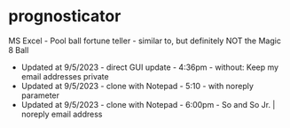 # prognosticator
MS Excel - Pool ball fortune teller - similar to, but definitely NOT the Magic 8 Ball
- Updated at 9/5/2023 - direct GUI update - 4:36pm - without: Keep my email addresses private
- Updated at 9/5/2023 - clone with Notepad - 5:10 - with noreply parameter
- Updated at 9/5/2023 - clone with Notepad - 6:00pm - So and So Jr. | noreply email address

